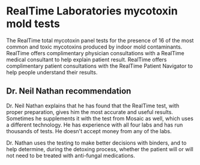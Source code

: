 [//]: # (source: ?)
[//]: # (tags: toxin tests companies)

# RealTime Laboratories mycotoxin mold tests

The RealTime total mycotoxin panel tests for the presence of 16 of the most common and toxic mycotoxins produced by indoor mold contaminants. RealTime offers complimentary physician consultations with a RealTime medical consultant to help explain patient result. RealTime offers complimentary patient consultations with the RealTime Patient Navigator to help people understand their results.

## Dr. Neil Nathan recommendation

Dr. Neil Nathan explains that he has found that the RealTime test, with proper preparation, gives him the most accurate and useful results. Sometimes he supplements it with the test from Mosaic as well, which uses a different technology. He has experience with all four labs and has run thousands of tests. He doesn't accept money from any of the labs.

Dr. Nathan uses the testing to make better decisions with binders, and to help determine, during the detoxing process, whether the patient will or will not need to be treated with anti-fungal medications. 
